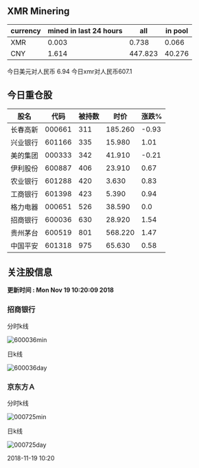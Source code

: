 ## XMR Minering

|currency|mined in last 24 hours|all|in pool|
|---|---|---|---|
|XMR|0.003|0.738|0.066|
|CNY|1.614|447.823|40.276|

今日美元对人民币 6.94	今日xmr对人民币607.1


## 今日重仓股 

|股名|代码|被持数|时价|涨跌%|
|---|---|---|---|---|
|长春高新|000661|311|185.260|-0.93|
|兴业银行|601166|335|15.980|1.01|
|美的集团|000333|342|41.910|-0.21|
|伊利股份|600887|406|23.910|0.67|
|农业银行|601288|420|3.630|0.83|
|工商银行|601398|423|5.390|0.94|
|格力电器|000651|526|38.590|0.0|
|招商银行|600036|630|28.920|1.54|
|贵州茅台|600519|801|568.220|1.47|
|中国平安|601318|975|65.630|0.58|

## 关注股信息
**更新时间 : Mon Nov 19 10:20:09 2018**
### 招商银行 
分时k线

![600036min](http://image.sinajs.cn/newchart/min/n/sh600036.gif)

日k线

![600036day](http://image.sinajs.cn/newchart/daily/n/sh600036.gif)

### 京东方Ａ 
分时k线

![000725min](http://image.sinajs.cn/newchart/min/n/sz000725.gif)

日k线

![000725day](http://image.sinajs.cn/newchart/daily/n/sz000725.gif)

2018-11-19 10:20
